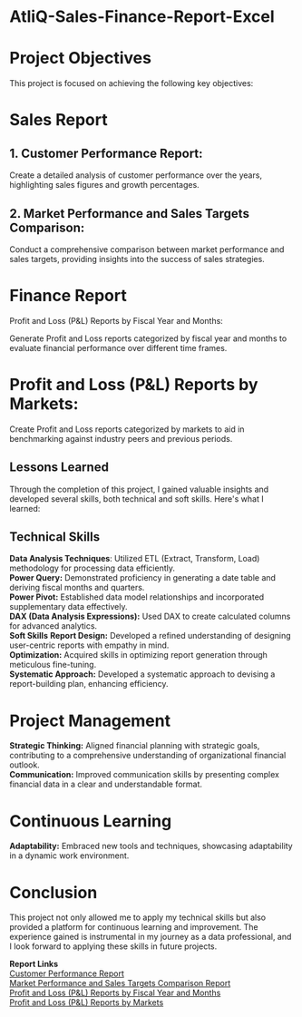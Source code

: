 # AtliQ-Sales-Finance-Report-Excel

# Project Objectives
This project is focused on achieving the following key objectives:

# Sales Report
## 1. Customer Performance Report:

Create a detailed analysis of customer performance over the years, highlighting sales figures and growth percentages.
## 2. Market Performance and Sales Targets Comparison:

Conduct a comprehensive comparison between market performance and sales targets, providing insights into the success of sales strategies.
# Finance Report
Profit and Loss (P&L) Reports by Fiscal Year and Months:

Generate Profit and Loss reports categorized by fiscal year and months to evaluate financial performance over different time frames.
# Profit and Loss (P&L) Reports by Markets:

Create Profit and Loss reports categorized by markets to aid in benchmarking against industry peers and previous periods.
## Lessons Learned
Through the completion of this project, I gained valuable insights and developed several skills, both technical and soft skills. Here's what I learned:

## Technical Skills
**Data Analysis Techniques**: Utilized ETL (Extract, Transform, Load) methodology for processing data efficiently.  
**Power Query:** Demonstrated proficiency in generating a date table and deriving fiscal months and quarters.  
**Power Pivot:** Established data model relationships and incorporated supplementary data effectively.  
**DAX (Data Analysis Expressions):** Used DAX to create calculated columns for advanced analytics.  
**Soft Skills**
**Report Design:** Developed a refined understanding of designing user-centric reports with empathy in mind.  
**Optimization:** Acquired skills in optimizing report generation through meticulous fine-tuning.  
**Systematic Approach:** Developed a systematic approach to devising a report-building plan, enhancing efficiency.  
# Project Management
**Strategic Thinking:** Aligned financial planning with strategic goals, contributing to a comprehensive understanding of organizational financial outlook.  
**Communication:** Improved communication skills by presenting complex financial data in a clear and understandable format.  
# Continuous Learning
**Adaptability:** Embraced new tools and techniques, showcasing adaptability in a dynamic work environment.  
# Conclusion
This project not only allowed me to apply my technical skills but also provided a platform for continuous learning and improvement. The experience gained is instrumental in my journey as a data professional, and I look forward to applying these skills in future projects.

**Report Links**  
[Customer Performance Report](https://github.com/PRANITHABORIGAM/AtliQ-Sales-Finance-Report---Excel/blob/main/AtliQ%20Customer%20Performance%20Report.pdf)  
[Market Performance and Sales Targets Comparison Report](url)  
[Profit and Loss (P&L) Reports by Fiscal Year and Months](url)  
[Profit and Loss (P&L) Reports by Markets](url)  
